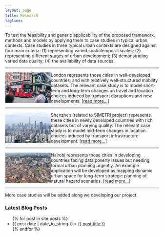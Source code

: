 ```yaml
---
layout: page
title: Research
tagline:
---
```


To test the feasibility and generic applicability of the proposed framework, methods and models by applying them to case studies in typical urban contexts. Case studies in three typical urban contexts are designed against four main criteria: (1) representing varied spatiotemporal scales; (2) representing different stages of urban development; (3) demonstrating varied data quality; (4) the availability of data sources. 

---

<div class="tip" markdown="1">

<img align="left" width="150" height="100" src="/figures/cities/london.png">
London represents those cities in well-developed countries, and with relatively well-structured mobility datasets. The relevant case study is to model short-term and long-term changes on travel and location choices induced by transport disruptions and new developments. <a href="/london.md">[read more...]</a>                  
</div>

---

<div class="tip" markdown="1">

<img align="left" width="150" height="100"  src="/figures/cities/shenzhen.png">
Shenzhen (related to SIMETRI project) represents these cities in newly developed countries with rich datasets but of varying quality. The relevant case study is to model mid-term changes in location choices induced by transport infrastructure development. <a href="/shenzhen.md">[read more...]</a> 

</div>

---

<div class="tip" markdown="1">

<img align="left" width="150" height="100"  src="/figures/cities/nairobi.png">
Nairobi represents those cities in developing countries facing data poverty issues but needing formal urban planning urgently. An example application will be developed as mapping dynamic urban space for long-term strategic planning of natural hazard scenarios. <a href="/nairobi.md">[read more...]</a> 

</div>

---
More case studies will be added along we developing our project. 



### Latest Blog Posts

<ul class="posts">
  {% for post in site.posts %}
    <li><span>{{ post.date | date_to_string }}</span> &raquo; <a href="{{ post.url }}">{{ post.title }}</a></li>
  {% endfor %}
</ul>
